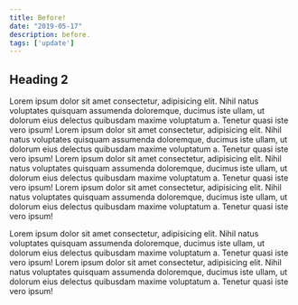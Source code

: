 ```yaml
---
title: Before!
date: "2019-05-17"
description: before.
tags: ['update']
---
```

## Heading 2

Lorem ipsum dolor sit amet consectetur, adipisicing elit. Nihil natus voluptates quisquam assumenda doloremque, ducimus iste ullam, ut dolorum eius delectus quibusdam maxime voluptatum a. Tenetur quasi iste vero ipsum! Lorem ipsum dolor sit amet consectetur, adipisicing elit. Nihil natus voluptates quisquam assumenda doloremque, ducimus iste ullam, ut dolorum eius delectus quibusdam maxime voluptatum a. Tenetur quasi iste vero ipsum! Lorem ipsum dolor sit amet consectetur, adipisicing elit. Nihil natus voluptates quisquam assumenda doloremque, ducimus iste ullam, ut dolorum eius delectus quibusdam maxime voluptatum a. Tenetur quasi iste vero ipsum! Lorem ipsum dolor sit amet consectetur, adipisicing elit. Nihil natus voluptates quisquam assumenda doloremque, ducimus iste ullam, ut dolorum eius delectus quibusdam maxime voluptatum a. Tenetur quasi iste vero ipsum!

Lorem ipsum dolor sit amet consectetur, adipisicing elit. Nihil natus voluptates quisquam assumenda doloremque, ducimus iste ullam, ut dolorum eius delectus quibusdam maxime voluptatum a. Tenetur quasi iste vero ipsum! Lorem ipsum dolor sit amet consectetur, adipisicing elit. Nihil natus voluptates quisquam assumenda doloremque, ducimus iste ullam, ut dolorum eius delectus quibusdam maxime voluptatum a. Tenetur quasi iste vero ipsum!
